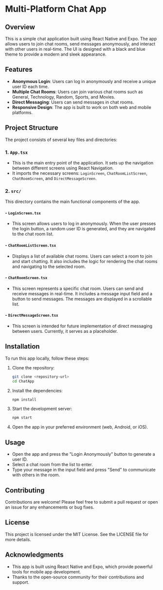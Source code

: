 # Multi-Platform Chat App

## Overview
This is a simple chat application built using React Native and Expo. The app allows users to join chat rooms, send messages anonymously, and interact with other users in real-time. The UI is designed with a black and blue theme to provide a modern and sleek appearance.

## Features
- **Anonymous Login**: Users can log in anonymously and receive a unique user ID each time.
- **Multiple Chat Rooms**: Users can join various chat rooms such as General, Technology, Random, Sports, and Movies.
- **Direct Messaging**: Users can send messages in chat rooms.
- **Responsive Design**: The app is built to work on both web and mobile platforms.

## Project Structure
The project consists of several key files and directories:

### 1. `App.tsx`
- This is the main entry point of the application. It sets up the navigation between different screens using React Navigation.
- It imports the necessary screens: `LoginScreen`, `ChatRoomListScreen`, `ChatRoomScreen`, and `DirectMessageScreen`.

### 2. `src/`
This directory contains the main functional components of the app.

#### - `LoginScreen.tsx`
- This screen allows users to log in anonymously. When the user presses the login button, a random user ID is generated, and they are navigated to the chat room list.

#### - `ChatRoomListScreen.tsx`
- Displays a list of available chat rooms. Users can select a room to join and start chatting. It also includes the logic for rendering the chat rooms and navigating to the selected room.

#### - `ChatRoomScreen.tsx`
- This screen represents a specific chat room. Users can send and receive messages in real-time. It includes a message input field and a button to send messages. The messages are displayed in a scrollable list.

#### - `DirectMessageScreen.tsx`
- This screen is intended for future implementation of direct messaging between users. Currently, it serves as a placeholder.

## Installation
To run this app locally, follow these steps:
1. Clone the repository:
   ```bash
   git clone <repository-url>
   cd ChatApp
   ```
2. Install the dependencies:
   ```bash
   npm install
   ```
3. Start the development server:
   ```bash
   npm start
   ```
4. Open the app in your preferred environment (web, Android, or iOS).

## Usage
- Open the app and press the "Login Anonymously" button to generate a user ID.
- Select a chat room from the list to enter.
- Type your message in the input field and press "Send" to communicate with others in the room.

## Contributing
Contributions are welcome! Please feel free to submit a pull request or open an issue for any enhancements or bug fixes.

## License
This project is licensed under the MIT License. See the LICENSE file for more details.

## Acknowledgments
- This app is built using React Native and Expo, which provide powerful tools for mobile app development.
- Thanks to the open-source community for their contributions and support.
